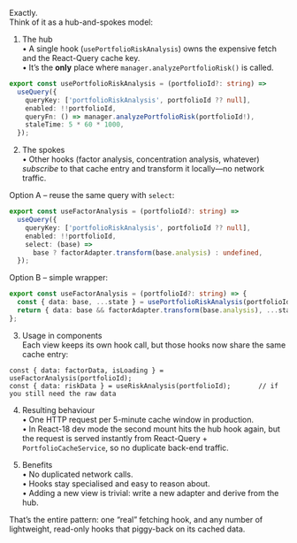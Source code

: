 Exactly.  
Think of it as a hub-and-spokes model:

1. The hub  
   • A single hook (`usePortfolioRiskAnalysis`) owns the expensive fetch and the React-Query cache key.  
   • It’s the **only** place where `manager.analyzePortfolioRisk()` is called.

```ts
export const usePortfolioRiskAnalysis = (portfolioId?: string) =>
  useQuery({
    queryKey: ['portfolioRiskAnalysis', portfolioId ?? null],
    enabled: !!portfolioId,
    queryFn: () => manager.analyzePortfolioRisk(portfolioId!),
    staleTime: 5 * 60 * 1000,
  });
```

2. The spokes  
   • Other hooks (factor analysis, concentration analysis, whatever) *subscribe* to that cache entry and transform it locally—no network traffic.

Option A – reuse the same query with `select`:

```ts
export const useFactorAnalysis = (portfolioId?: string) =>
  useQuery({
    queryKey: ['portfolioRiskAnalysis', portfolioId ?? null],
    enabled: !!portfolioId,
    select: (base) =>
      base ? factorAdapter.transform(base.analysis) : undefined,
  });
```

Option B – simple wrapper:

```ts
export const useFactorAnalysis = (portfolioId?: string) => {
  const { data: base, ...state } = usePortfolioRiskAnalysis(portfolioId);
  return { data: base && factorAdapter.transform(base.analysis), ...state };
};
```

3. Usage in components  
   Each view keeps its own hook call, but those hooks now share the same cache entry:

```tsx
const { data: factorData, isLoading } = useFactorAnalysis(portfolioId);
const { data: riskData } = useRiskAnalysis(portfolioId);       // if you still need the raw data
```

4. Resulting behaviour  
   • One HTTP request per 5-minute cache window in production.  
   • In React-18 dev mode the second mount hits the hub hook again, but the request is served instantly from React-Query + `PortfolioCacheService`, so no duplicate back-end traffic.  

5. Benefits  
   • No duplicated network calls.  
   • Hooks stay specialised and easy to reason about.  
   • Adding a new view is trivial: write a new adapter and derive from the hub.

That’s the entire pattern: one “real” fetching hook, and any number of lightweight, read-only hooks that piggy-back on its cached data.